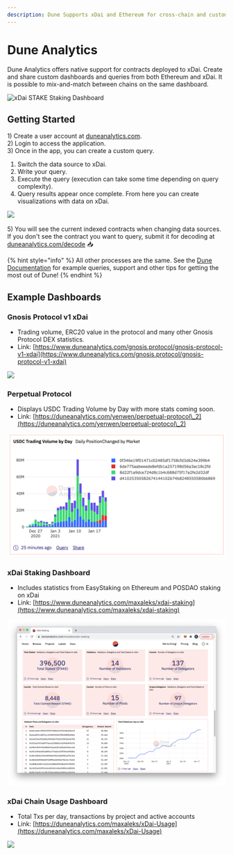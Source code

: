 ```yaml
---
description: Dune Supports xDai and Ethereum for cross-chain and custom dashboards
---
```


# Dune Analytics

Dune Analytics offers native support for contracts deployed to xDai. Create and share custom dashboards and queries from both Ethereum and xDai. It is possible to mix-and-match between chains on the same dashboard.

![xDai STAKE Staking Dashboard](../../.gitbook/assets/dune1.png)

## Getting Started

1\) Create a user account at [duneanalytics.com](https://www.duneanalytics.com).\
2\) Login to access the application.\
3\) Once in the app, you can create a custom query.

1. Switch the data source to xDai.
2. Write your query.
3. Execute the query (execution can take some time depending on query complexity).
4. Query results appear once complete. From here you can create visualizations with data on xDai.

![](../../.gitbook/assets/dune4.png)

5\) You will see the current indexed contracts when changing data sources. If you don't see the contract you want to query, submit it for decoding at [duneanalytics.com/decode](https://www.duneanalytics.com/decode) 📥

{% hint style="info" %}
All other processes are the same. See the [Dune Documentation](https://hackmd.io/k71ZUSTxQVKGqOcvR6OXnw) for example queries, support and other tips for getting the most out of Dune!&#x20;
{% endhint %}

## Example Dashboards

### Gnosis Protocol v1 xDai

* Trading volume, ERC20 value in the protocol and many other Gnosis Protocol DEX statistics.
* Link: [https://www.duneanalytics.com/gnosis.protocol/gnosis-protocol-v1-xdai](https://www.duneanalytics.com/gnosis.protocol/gnosis-protocol-v1-xdai)

![](../../.gitbook/assets/gnosis-protocol.png)

### Perpetual Protocol

* Displays USDC Trading Volume by Day with more stats coming soon.
* Link: [https://duneanalytics.com/yenwen/perpetual-protocol\_2](https://duneanalytics.com/yenwen/perpetual-protocol\_2)

![](<../../.gitbook/assets/perpetual on Dune.png>)

### xDai Staking Dashboard

* Includes statistics from EasyStaking on Ethereum and POSDAO staking on xDai
* Link: [https://www.duneanalytics.com/maxaleks/xdai-staking](https://www.duneanalytics.com/maxaleks/xdai-staking)

![](../../.gitbook/assets/POSDAO-dune.png)

### xDai Chain Usage Dashboard

* Total Txs per day, transactions by project and active accounts
* Link: [https://duneanalytics.com/maxaleks/xDai-Usage](https://duneanalytics.com/maxaleks/xDai-Usage)

![](<../../.gitbook/assets/tx-day (2).png>)









